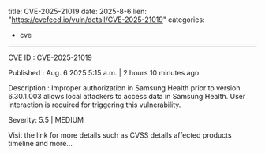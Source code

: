  
title: CVE-2025-21019
date: 2025-8-6
lien: "https://cvefeed.io/vuln/detail/CVE-2025-21019"
categories:
  - cve
---

CVE ID : CVE-2025-21019

Published :  Aug. 6
2025
5:15 a.m. | 2 hours
10 minutes ago

Description : Improper authorization in Samsung Health prior to version 6.30.1.003 allows local attackers to access data in Samsung Health. User interaction is required for triggering this vulnerability.

Severity: 5.5 | MEDIUM

Visit the link for more details
such as CVSS details
affected products
timeline
and more...
